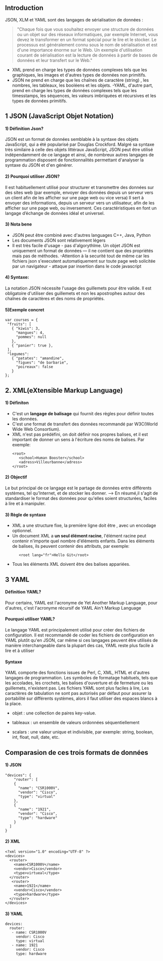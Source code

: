 ## Introduction
JSON, XLM et YAML sont des langages de sérialisation de données :
   > "Chaque fois que vous souhaitez envoyer une structure de données ou un objet sur des réseaux informatiques, par exemple Internet, vous devez le transformer en un format spécial pour le lire et le stocker. Le processus est généralement connu sous le nom de sérialisation et est d'une importance énorme sur le Web. Un exemple d'utilisation courant de sérialisation est la lecture de données à partir de bases de données et leur transfert sur le Web."

- XML prend en charge les types de données complexes tels que les graphiques, les images et d'autres types de données non primitifs. 
- JSON ne prend en charge que les chaînes de caractère (string) , les nombres, les tableaux, les booléens et les objets. 
-YAML, d'autre part, prend en charge les types de données complexes tels que les timesstamps, les séquences, les valeurs imbriquées et récursives et les types de données primitifs.



## 1 JSON (JavaScript Objet Notation) 

#### 1) Définition Json? 

 JSON est un format de données semblable à la syntaxe des objets JavaScript, qui a été popularisé par Douglas Crockford. Malgré sa syntaxe très similaire à celle des objets littéraux JavaScript, JSON peut être utilisé indépendamment de ce langage et ainsi, de nombreux autres langages de programmation disposent de fonctionnalités permettant d'analyser la syntaxe du JSON et d'en générer. 

#### 2) Pourquoi utiliser JSON?

 Il est habituellement utilisé pour structurer et transmettre des données sur des sites web (par exemple, envoyer des données depuis un serveur vers un client afin de les afficher sur une page web ou vice versa) Il sert à envoyer des informations, depuis un serveur vers un utilisateur, afin de les afficher sur une page web, ou inversement. Ces caractéristiques en font un langage d’échange de données idéal et universel.

 
#### 3) Nota bene

- JSON peut être combiné avec d'autres languages C++, Java, Python
- Les documents JSON sont relativement légers   
- Il est très facile d'usage - pas d'algorythlme. Un objet JSON est uniquement un format de données — il ne contient que des propriétés mais pas de méthodes.
-Attention à la securité tout de même car les fichiers json s'executent automatiquement sur toute page web solicitée par un navigateur - attaque par insertion dans le code javascript

#### 4) Syntaxe:

La notation JSON nécessite l'usage des guillemets pour être valide. Il est obligatoire d'utiliser des guillemets et non les apostrophes autour des chaînes de caractères et des noms de propriétés.
#### 5)Exemple concret

```
var courses = {
 "fruits": [
   { "kiwis": 3,
     "mangues": 4,
     "pommes": null
   },
   { "panier": true },
 ],
 "legumes":
   { "patates": "amandine",
     "figues": "de barbarie",
     "poireaux": false
   }
};
```
## 2. XML(eXtensible Markup Language)
#### 1) Définiton
- C'est un **langage de balisage** qui fournit des règles pour définir toutes les données.
- C'est une format de transfert des données recommandé par W3C(World Wide Web Consortium).
- XML n'est pas prédéfini, on doit définir nos propres balises, et il est important de donner un sens à l'écriture des noms de balises.
   Par exemple: 
    ```
    <root>
       <school>Human Booster</school>
       <adress>Villeurbanne</adress>
    </root>
    ```
#### 2) Objectif
Le but principal de ce langage est le partage de données entre différents systèmes, tel qu'Internet, et de stocker les donner.
 --> En résumé,il s'agit de standardiser le format des données pour qu'elles soient structurées, faciles à lire et à manipuler.

#### 3) Règle de syntaxe
- XML a une structure fixe, la première ligne doit être **<?xml version="1.0" encoding="UTF-8" ?>**, avec un encodage optionnel. 
- Un document XML a  **un seul élément racine**, l'élément racine peut contenir n'importe quel nombre d'éléments enfants. Dans les éléments de balises, ils peuvent contenir des attributs, par exemple:
    ```
       <root lang="fr">Hello Git</root> 
    ```
- Tous les éléments XML doivent être des balises appariées.

## 3 YAML
#### Définition YAML?
 Pour certains, YAML est l'acronyme de Yet Another Markup Language, pour d'autres, c'est l'acronyme récursif de YAML Ain't Markup Language
 #### Pourquoi utiliser YAML?
Le langage YAML est principalement utilisé pour créer des fichiers de configuration. Il est recommandé de coder les fichiers de configuration en YAML plutôt qu'en JSON, car même si ces langages peuvent être utilisés de manière interchangeable dans la plupart des cas, YAML reste plus facile à lire et à utiliser

 
 #### Syntaxe
 YAML comporte des fonctions issues de Perl, C, XML, HTML et d'autres langages de programmation. 
Les symboles de formatage habituels, tels que les accolades, les crochets, les balises d'ouverture et de fermeture ou les guillemets, n'existent pas. Les fichiers YAML sont plus faciles à lire,  Les caractères de tabulation ne sont pas autorisés par défaut pour assurer la portabilité sur différents systèmes, alors il faut utiliser des espaces blancs à la place.

- objet : une collection de paires key-value.

- tableaux : un ensemble de valeurs ordonnées séquentiellement

- scalars : une valeur unique et indivisible, par exemple: string, boolean, int, float, null, date, etc.


## Comparasion de ces trois formats de données
#### 1) JSON
```
"devices": {
    "router": [
    {
      "name": "CSR1000V",
      "vendor": "Cisco",
      "type": "virtual"
    },
    {
      "name": "1921",
      "vendor": "Cisco",
      "type": "hardware"
    }
  ]
}
```
#### 2) XML
```
<?xml version="1.0" encoding="UTF-8" ?>
<devices>
  <router>
    <name>CSR1000V</name>
    <vendor>Cisco</vendor>
    <type>virtueal</type>
  </router>
   <router>
    <name>1921</name>
    <vendor>Cisco</vendor>
    <type>hardware</type>
  </router>
</devices>
```

#### 3) YAML
```
devices:
  router:
   - name: CSR1000V
     vendor: Cisco
     type: virtual
   - name: 1921
     vendor: Cisco
     type: hardware
```


